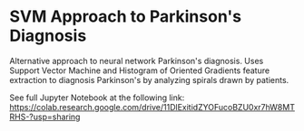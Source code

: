 # SVM Approach to Parkinson's Diagnosis

Alternative approach to neural network Parkinson's diagnosis. Uses Support Vector Machine and Histogram of Oriented Gradients feature extraction to diagnosis Parkinson's by analyzing spirals drawn by patients. 

See full Jupyter Notebook at the following link: https://colab.research.google.com/drive/11DlExitidZYOFucoBZU0xr7hW8MTRHS-?usp=sharing

